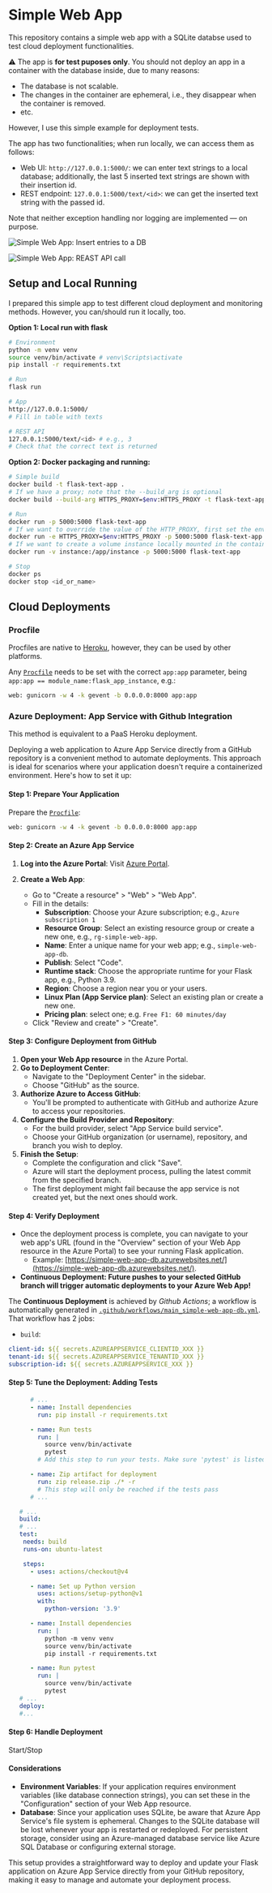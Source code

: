 # Simple Web App

This repository contains a simple web app with a SQLite databse used to test cloud deployment functionalities.

:warning: The app is **for test puposes only**. You should not deploy an app in a container with the database inside, due to many reasons:

- The database is not scalable.
- The changes in the container are ephemeral, i.e., they disappear when the container is removed.
- etc.

However, I use this simple example for deployment tests.

The app has two functionalities; when run locally, we can access them as follows:

- Web UI: `http://127.0.0.1:5000/`: we can enter text strings to a local database; additionally, the last 5 inserted text strings are shown with their insertion id.
- REST endpoint: `127.0.0.1:5000/text/<id>`: we can get the inserted text string with the passed id.

Note that neither exception handling nor logging are implemented &mdash; on purpose.

![Simple Web App: Insert entries to a DB](./assets/simple_web_app_db.jpg)

![Simple Web App: REAST API call](./assets/simple_web_app_rest.jpg)

## Setup and Local Running

I prepared this simple app to test different cloud deployment and monitoring methods. However, you can/should run it locally, too.

**Option 1: Local run with flask**

```bash
# Environment
python -m venv venv
source venv/bin/activate # venv\Scripts\activate
pip install -r requirements.txt

# Run
flask run

# App
http://127.0.0.1:5000/
# Fill in table with texts

# REST API
127.0.0.1:5000/text/<id> # e.g., 3
# Check that the correct text is returned
```

**Option 2: Docker packaging and running:**

```bash
# Simple build
docker build -t flask-text-app .
# If we have a proxy; note that the --build_arg is optional
docker build --build-arg HTTPS_PROXY=$env:HTTPS_PROXY -t flask-text-app .

# Run
docker run -p 5000:5000 flask-text-app
# If we want to override the value of the HTTP_PROXY, first set the environment variable, then:
docker run -e HTTPS_PROXY=$env:HTTPS_PROXY -p 5000:5000 flask-text-app
# If we want to create a volume instance locally mounted in the contained; that's where the DB is saved by default
docker run -v instance:/app/instance -p 5000:5000 flask-text-app

# Stop
docker ps
docker stop <id_or_name>
```

## Cloud Deployments

### Procfile

Procfiles are native to [Heroku](https://www.heroku.com/), however, they can be used by other platforms.

Any [`Procfile`](./Procfile) needs to be set with the correct `app:app` parameter, being `app:app == module_name:flask_app_instance`, e.g.:

```bash
web: gunicorn -w 4 -k gevent -b 0.0.0.0:8000 app:app
```

### Azure Deployment: App Service with Github Integration

This method is equivalent to a PaaS Heroku deployment.

Deploying a web application to Azure App Service directly from a GitHub repository is a convenient method to automate deployments. This approach is ideal for scenarios where your application doesn't require a containerized environment. Here's how to set it up:

#### Step 1: Prepare Your Application

Prepare the [`Procfile`](./Procfile):

```bash
web: gunicorn -w 4 -k gevent -b 0.0.0.0:8000 app:app
```

#### Step 2: Create an Azure App Service

1. **Log into the Azure Portal**: Visit [Azure Portal](https://portal.azure.com/).
2. **Create a Web App**:

   - Go to "Create a resource" > "Web" > "Web App".
   - Fill in the details:
     - **Subscription**: Choose your Azure subscription; e.g., `Azure subscription 1`
     - **Resource Group**: Select an existing resource group or create a new one, e.g., `rg-simple-web-app`.
     - **Name**: Enter a unique name for your web app; e.g., `simple-web-app-db`.
     - **Publish**: Select "Code".
     - **Runtime stack**: Choose the appropriate runtime for your Flask app, e.g., Python 3.9.
     - **Region**: Choose a region near you or your users.
     - **Linux Plan (App Service plan)**: Select an existing plan or create a new one.
     - **Pricing plan**: select one; e.g. `Free F1: 60 minutes/day`
   - Click "Review and create" > "Create".

#### Step 3: Configure Deployment from GitHub

1. **Open your Web App resource** in the Azure Portal.
2. **Go to Deployment Center**:
   - Navigate to the "Deployment Center" in the sidebar.
   - Choose "GitHub" as the source.
3. **Authorize Azure to Access GitHub**:
   - You'll be prompted to authenticate with GitHub and authorize Azure to access your repositories.
4. **Configure the Build Provider and Repository**:
   - For the build provider, select "App Service build service".
   - Choose your GitHub organization (or username), repository, and branch you wish to deploy.
5. **Finish the Setup**:
   - Complete the configuration and click "Save".
   - Azure will start the deployment process, pulling the latest commit from the specified branch.
   - The first deployment might fail because the app service is not created yet, but the next ones should work.

#### Step 4: Verify Deployment

- Once the deployment process is complete, you can navigate to your web app's URL (found in the "Overview" section of your Web App resource in the Azure Portal) to see your running Flask application.
  - Example: [https://simple-web-app-db.azurewebsites.net/](https://simple-web-app-db.azurewebsites.net/).
- **Continuous Deployment: Future pushes to your selected GitHub branch will trigger automatic deployments to your Azure Web App!**

The **Continuous Deployment** is achieved by *Github Actions*; a workflow is automatically generated in [`.github/workflows/main_simple-web-app-db.yml`](.github/workflows/main_simple-web-app-db.yml). That workflow has 2 jobs:

- `build`: 

```yaml
client-id: ${{ secrets.AZUREAPPSERVICE_CLIENTID_XXX }}
tenant-id: ${{ secrets.AZUREAPPSERVICE_TENANTID_XXX }}
subscription-id: ${{ secrets.AZUREAPPSERVICE_XXX }}
```
#### Step 5: Tune the Deployment: Adding Tests

```yaml
      # ...
      - name: Install dependencies
        run: pip install -r requirements.txt

      - name: Run tests
        run: |
          source venv/bin/activate
          pytest
        # Add this step to run your tests. Make sure 'pytest' is listed in your 'requirements.txt'

      - name: Zip artifact for deployment
        run: zip release.zip ./* -r
        # This step will only be reached if the tests pass
      # ...
```

```yaml
   # ...
   build:
   # ...
   test:
    needs: build
    runs-on: ubuntu-latest

    steps:
      - uses: actions/checkout@v4

      - name: Set up Python version
        uses: actions/setup-python@v1
        with:
          python-version: '3.9'

      - name: Install dependencies
        run: |
          python -m venv venv
          source venv/bin/activate
          pip install -r requirements.txt

      - name: Run pytest
        run: |
          source venv/bin/activate
          pytest
   # ...
   deploy:
   #...
```

#### Step 6: Handle Deployment

Start/Stop

#### Considerations

- **Environment Variables**: If your application requires environment variables (like database connection strings), you can set these in the "Configuration" section of your Web App resource.
- **Database**: Since your application uses SQLite, be aware that Azure App Service's file system is ephemeral. Changes to the SQLite database will be lost whenever your app is restarted or redeployed. For persistent storage, consider using an Azure-managed database service like Azure SQL Database or configuring external storage.

This setup provides a straightforward way to deploy and update your Flask application on Azure App Service directly from your GitHub repository, making it easy to manage and automate your deployment process.


